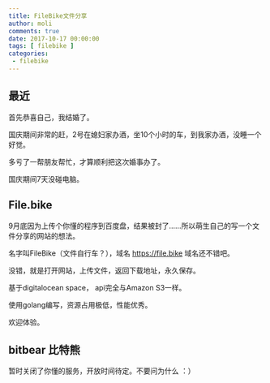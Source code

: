 ```yaml
---
title: FileBike文件分享
author: moli
comments: true
date: 2017-10-17 00:00:00
tags: [ filebike ]
categories:
 - filebike
---
```


## 最近

首先恭喜自己，我结婚了。

国庆期间非常的赶，2号在媳妇家办酒，坐10个小时的车，到我家办酒，没睡一个好觉。

多亏了一帮朋友帮忙，才算顺利把这次婚事办了。

国庆期间7天没碰电脑。

## File.bike

9月底因为上传个你懂的程序到百度盘，结果被封了……所以萌生自己的写一个文件分享的网站的想法。

名字叫FileBike（文件自行车？），域名 https://file.bike 域名还不错吧。

没错，就是打开网站，上传文件，返回下载地址，永久保存。

基于digitalocean space， api完全与Amazon S3一样。

使用golang编写，资源占用极低，性能优秀。

欢迎体验。

## bitbear 比特熊

暂时关闭了你懂的服务，开放时间待定。不要问为什么 ：）
